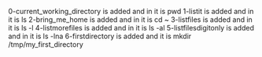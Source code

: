 0-current_working_directory is added and in it is pwd
1-listit is added and in it is ls
2-bring_me_home is added and in it is cd ~
3-listfiles is added and in it is ls -l
4-listmorefiles is added and in it is ls -al
5-listfilesdigitonly is added and in it is ls -lna
6-firstdirectory is added and it is mkdir /tmp/my_first_directory
